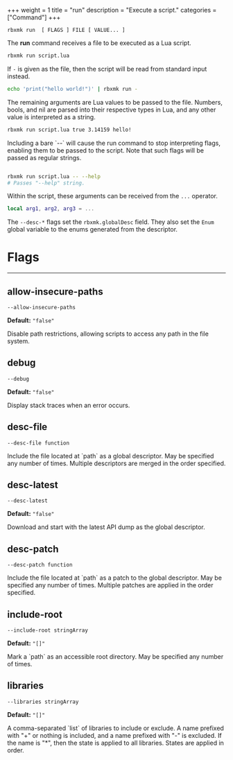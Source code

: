 +++
weight = 1
title = "run"
description = "Execute a script."
categories = ["Command"]
+++

`rbxmk run 	[ FLAGS ] FILE [ VALUE... ]
`

The **run** command receives a file to be executed as a Lua script.

```bash
rbxmk run script.lua
```

If `-` is given as the file, then the script will be read from
standard input instead.

```bash
echo 'print("hello world!")' | rbxmk run -
```

The remaining arguments are Lua values to be passed to the file. Numbers,
bools, and nil are parsed into their respective types in Lua, and any other
value is interpreted as a string.

```bash
rbxmk run script.lua true 3.14159 hello!
```

Including a bare \`--\` will cause the run command to stop interpreting flags,
enabling them to be passed to the script. Note that such flags will be passed as
regular strings.

```bash

rbxmk run script.lua -- --help
# Passes "--help" string.

```

Within the script, these arguments can be received from the `...`
operator.

```lua
local arg1, arg2, arg3 = ...
```

The `--desc-*` flags set the `rbxmk.globalDesc` field.
They also set the `Enum` global variable to the enums generated from
the descriptor.

# Flags

----

## allow-insecure-paths

`--allow-insecure-paths`

**Default:** `"false"`

Disable path restrictions, allowing scripts to access any path in the file
system.

## debug

`--debug`

**Default:** `"false"`

Display stack traces when an error occurs.

## desc-file

`--desc-file function`

Include the file located at \`path\` as a global descriptor. May be specified
any number of times. Multiple descriptors are merged in the order specified.

## desc-latest

`--desc-latest`

**Default:** `"false"`

Download and start with the latest API dump as the global descriptor.

## desc-patch

`--desc-patch function`

Include the file located at \`path\` as a patch to the global descriptor. May
be specified any number of times. Multiple patches are applied in the order
specified.

## include-root

`--include-root stringArray`

**Default:** `"[]"`

Mark a \`path\` as an accessible root directory. May be specified any number of
times.

## libraries

`--libraries stringArray`

**Default:** `"[]"`

A comma-separated \`list\` of libraries to include or exclude. A name prefixed
with "+" or nothing is included, and a name prefixed with "-" is excluded. If
the name is "\*", then the state is applied to all libraries. States are applied
in order.